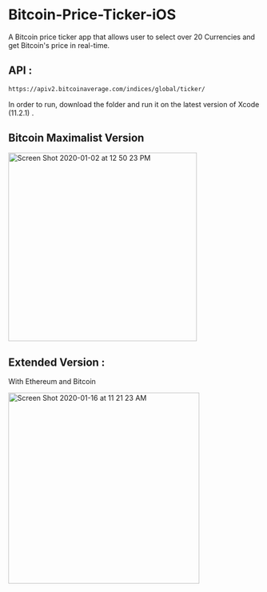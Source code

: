 # Bitcoin-Price-Ticker-iOS

A Bitcoin price ticker app that allows user to select over 20 Currencies and get Bitcoin's price in real-time.

## API : 
```bash
https://apiv2.bitcoinaverage.com/indices/global/ticker/
```


In order to run, download the folder and run it on the latest version of Xcode (11.2.1) . 

## Bitcoin Maximalist Version

<img width="377" alt="Screen Shot 2020-01-02 at 12 50 23 PM" src="https://user-images.githubusercontent.com/53033648/71683273-1de6d980-2d60-11ea-8ae3-056e59f78a45.png">

## Extended Version : 

With Ethereum and Bitcoin

<img width="382" alt="Screen Shot 2020-01-16 at 11 21 23 AM" src="https://user-images.githubusercontent.com/53033648/72544940-31ad3800-3856-11ea-9db3-89ca72c1ca22.png">






